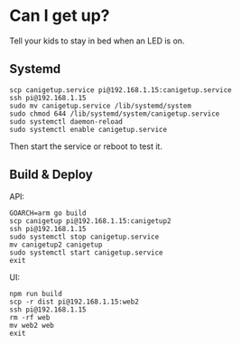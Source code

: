 # Can I get up?

Tell your kids to stay in bed when an LED is on.

## Systemd

```
scp canigetup.service pi@192.168.1.15:canigetup.service
ssh pi@192.168.1.15
sudo mv canigetup.service /lib/systemd/system
sudo chmod 644 /lib/systemd/system/canigetup.service
sudo systemctl daemon-reload
sudo systemctl enable canigetup.service
```

Then start the service or reboot to test it. 

## Build & Deploy

API:

```
GOARCH=arm go build
scp canigetup pi@192.168.1.15:canigetup2
ssh pi@192.168.1.15
sudo systemctl stop canigetup.service
mv canigetup2 canigetup
sudo systemctl start canigetup.service
exit
```

UI:

```
npm run build
scp -r dist pi@192.168.1.15:web2
ssh pi@192.168.1.15
rm -rf web
mv web2 web
exit
```
